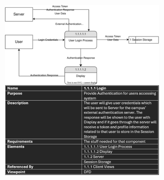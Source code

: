 ![Login DFD](https://github.com/MckennahPalmer/CSE430/blob/Team3_AJ/login%20dfd.svg)
![Login Design Information Table](https://github.com/MckennahPalmer/CSE430/blob/Team3_AJ/login%20design%20info%20table.png)

